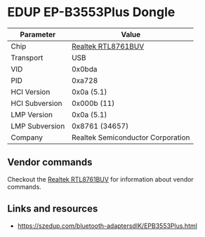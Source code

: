 # EDUP EP-B3553Plus Dongle

| Parameter      | Value                                            |
| -------------- | ------------------------------------------------ |
| Chip           | [Realtek RTL8761BUV](Chip_Realtek_RTL8761BUV.md) |
| Transport      | USB                                              |
| VID            | 0x0bda                                           |
| PID            | 0xa728                                           |
| HCI Version    | 0x0a (5.1)                                       |
| HCI Subversion | 0x000b (11)                                      |
| LMP Version    | 0x0a (5.1)                                       |
| LMP Subversion | 0x8761 (34657)                                   |
| Company        | Realtek Semiconductor Corporation                |

## Vendor commands

Checkout the [Realtek RTL8761BUV](Chip_Realtek_RTL8761BUV.md) for information about vendor commands.

## Links and resources

- <https://szedup.com/bluetooth-adaptersdIK/EPB3553Plus.html>
